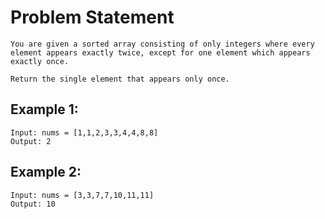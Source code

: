 # Problem Statement
    You are given a sorted array consisting of only integers where every element appears exactly twice, except for one element which appears exactly once.

    Return the single element that appears only once.


## Example 1:

    Input: nums = [1,1,2,3,3,4,4,8,8]
    Output: 2
    
## Example 2:

    Input: nums = [3,3,7,7,10,11,11]
    Output: 10
    